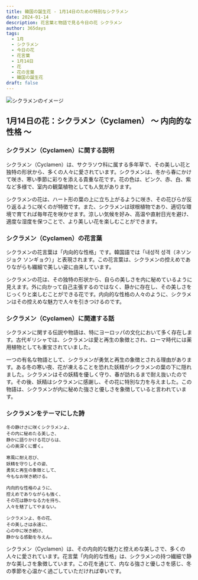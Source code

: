 ```yaml
---
title: 韓国の誕生花 - 1月14日のための特別なシクラメン
date: 2024-01-14
description: 花言葉と物語で見る今日の花 シクラメン
author: 365days
tags:
  - 1月
  - シクラメン
  - 今日の花
  - 花言葉
  - 1月14日
  - 花
  - 花の言葉
  - 韓国の誕生花
draft: false
---
```



![シクラメンのイメージ](https://cdn.pixabay.com/photo/2014/10/08/17/43/cyclamen-480477_1280.jpg#center#center)


## 1月14日の花：シクラメン（Cyclamen） ～ 内向的な性格 ～

### シクラメン（Cyclamen）に関する説明

シクラメン（Cyclamen）は、サクラソウ科に属する多年草で、その美しい花と独特の形状から、多くの人々に愛されています。シクラメンは、冬から春にかけて咲き、寒い季節に彩りを添える貴重な花です。花の色は、ピンク、赤、白、紫など多様で、室内の観葉植物としても人気があります。

シクラメンの花は、ハート形の葉の上に立ち上がるように咲き、その花びらが反り返るように咲くのが特徴です。また、シクラメンは球根植物であり、適切な環境で育てれば毎年花を咲かせます。涼しい気候を好み、高温や直射日光を避け、適度な湿度を保つことで、より美しい花を楽しむことができます。

### シクラメン（Cyclamen）の花言葉

シクラメンの花言葉は「内向的な性格」です。韓国語では「내성적 성격（ネソンジョク ソンギョク）」と表現されます。この花言葉は、シクラメンの控えめでありながらも繊細で美しい姿に由来しています。

シクラメンの花は、その独特の形状から、自らの美しさを内に秘めているように見えます。外に向かって自己主張するのではなく、静かに存在し、その美しさをじっくりと楽しむことができる花です。内向的な性格の人々のように、シクラメンはその控えめな魅力で人々を引きつけるのです。

### シクラメン（Cyclamen）に関連する話

シクラメンに関する伝説や物語は、特にヨーロッパの文化において多く存在します。古代ギリシャでは、シクラメンは愛と再生の象徴とされ、ローマ時代には薬用植物としても重宝されていました。

一つの有名な物語として、シクラメンが勇気と再生の象徴とされる理由があります。ある冬の寒い夜、花が凍えることを恐れた妖精がシクラメンの葉の下に隠れました。シクラメンはその妖精を優しく守り、春が訪れるまで耐え抜いたのです。その後、妖精はシクラメンに感謝し、その花に特別な力を与えました。この物語は、シクラメンが内に秘めた強さと優しさを象徴していると言われています。

### シクラメンをテーマにした詩

	冬の静けさに咲くシクラメンよ、  
	その内に秘めたる美しさ、  
	静かに語りかける花びらは、  
	心の奥深くに響く。
	
	寒風に耐え忍び、  
	妖精を守りしその姿、  
	勇気と再生の象徴として、  
	今もなお咲き続ける。
	
	内向的な性格のように、  
	控えめでありながらも強く、  
	その花は静かなる力を持ち、  
	人々を魅了してやまない。
	
	シクラメンよ、冬の花、  
	その美しさは永遠に、  
	心の中に咲き続け、  
	静かなる感動を与えん。

シクラメン（Cyclamen）は、その内向的な魅力と控えめな美しさで、多くの人々に愛されています。花言葉「内向的な性格」は、シクラメンの持つ繊細で静かな美しさを象徴しています。この花を通じて、内なる強さと優しさを感じ、冬の季節を心温かく過ごしていただければ幸いです。